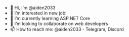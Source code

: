 - 👋 Hi, I’m @aiden2033
- 👀 I’m interested in new job!
- 🌱 I’m currently learning ASP.NET Core
- 💞️ I’m looking to collaborate on web developers
- 📫 How to reach me:
@aiden2033 - Telegram, Discord

<!---
aiden2033/aiden2033 is a ✨ special ✨ repository because its `README.md` (this file) appears on your GitHub profile.
You can click the Preview link to take a look at your changes.
--->

